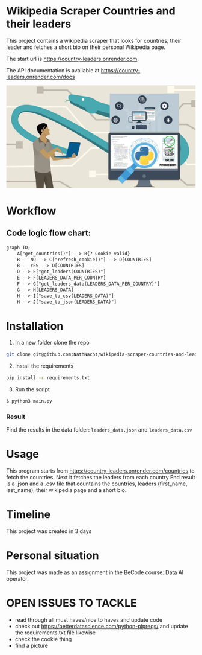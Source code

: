 # Wikipedia Scraper Countries and their leaders

This project contains a wikipedia scraper that looks for countries, their leader and fetches a short bio on their personal Wikipedia page.

The start url is https://country-leaders.onrender.com.

The API documentation is available at https://country-leaders.onrender.com/docs

![alt text](image-1.png)

# Workflow

## Code logic flow chart:

```mermaid
graph TD;
    A["get_countries()"] --> B{? Cookie valid}
    B -- NO --> C["refresh_cookie()"] --> D[COUNTRIES]
    B -- YES --> D[COUNTRIES]
    D --> E["get_leaders(COUNTRIES)"]
    E --> F[LEADERS_DATA_PER_COUNTRY]
    F --> G["get_leaders_data(LEADERS_DATA_PER_COUNTRY)"]
    G --> H[LEADERS_DATA]
    H --> I["save_to_csv(LEADERS_DATA)"]
    H --> J["save_to_json(LEADERS_DATA)"]
```

# Installation

1. In a new folder clone the repo

```bash
git clone git@github.com:NathNacht/wikipedia-scraper-countries-and-leaders.git
```

2. Install the requirements

```bash
pip install -r requirements.txt
```

3. Run the script

```bash
$ python3 main.py
```


### Result

Find the results in the data folder: `leaders_data.json` and `leaders_data.csv`


# Usage

This program starts from https://country-leaders.onrender.com/countries to fetch the countries.
Next it fetches the leaders from each country
End result is a .json and a .csv file that countains the countries, leaders (first_name, last_name), their wikipedia page and a short bio.


# Timeline

This project was created in 3 days

# Personal situation

This project was made as an assignment in the BeCode course: Data AI operator.



# OPEN ISSUES TO TACKLE

- read through all must haves/nice to haves and update code
- check out https://betterdatascience.com/python-pipreqs/ and update the requirements.txt file likewise
- check the cookie thing
- find a picture

